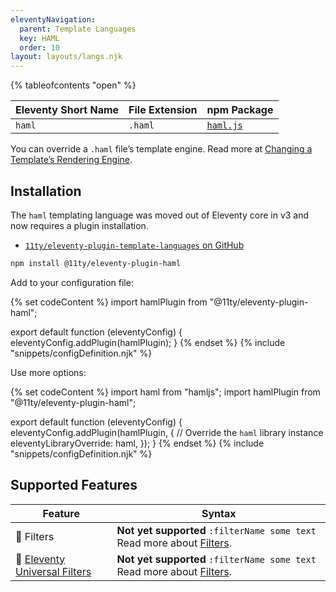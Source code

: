 ```yaml
---
eleventyNavigation:
  parent: Template Languages
  key: HAML
  order: 10
layout: layouts/langs.njk
---
```


{% tableofcontents "open" %}

| Eleventy Short Name | File Extension | npm Package                                |
| ------------------- | -------------- | ------------------------------------------ |
| `haml`              | `.haml`        | [`haml.js`](https://github.com/tj/haml.js) |

You can override a `.haml` file’s template engine. Read more at [Changing a Template’s Rendering Engine](/docs/languages/).

## Installation

The `haml` templating language was moved out of Eleventy core in v3 and now requires a plugin installation.

* [`11ty/eleventy-plugin-template-languages` on GitHub](https://github.com/11ty/eleventy-plugin-template-languages)

```sh
npm install @11ty/eleventy-plugin-haml
```

Add to your configuration file:

{% set codeContent %}
import hamlPlugin from "@11ty/eleventy-plugin-haml";

export default function (eleventyConfig) {
	eleventyConfig.addPlugin(hamlPlugin);
}
{% endset %}
{% include "snippets/configDefinition.njk" %}

Use more options:

{% set codeContent %}
import haml from "hamljs";
import hamlPlugin from "@11ty/eleventy-plugin-haml";

export default function (eleventyConfig) {
	eleventyConfig.addPlugin(hamlPlugin, {
		// Override the `haml` library instance
		eleventyLibraryOverride: haml,
	});
}
{% endset %}
{% include "snippets/configDefinition.njk" %}

## Supported Features

| Feature                                                           | Syntax                                                                                   |
| ----------------------------------------------------------------- | ---------------------------------------------------------------------------------------- |
| 🚫 Filters                                                        | **Not yet supported** `:filterName some text` Read more about [Filters](/docs/filters/). |
| 🚫 [Eleventy Universal Filters](/docs/filters/#universal-filters) | **Not yet supported** `:filterName some text` Read more about [Filters](/docs/filters/). |
